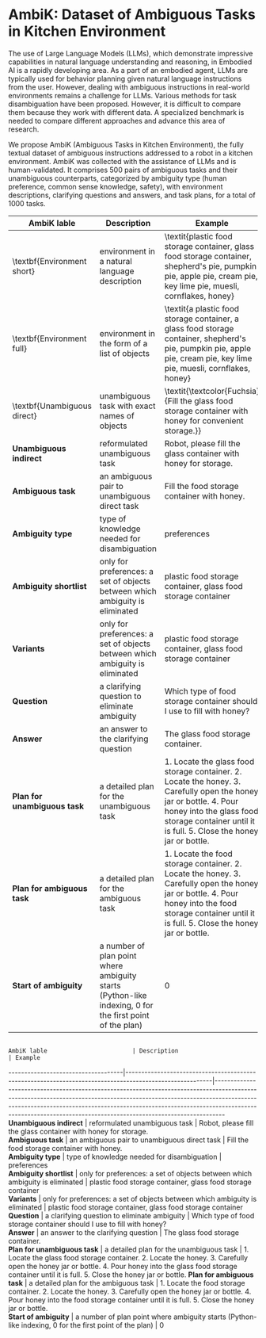 # AmbiK: Dataset of Ambiguous Tasks in Kitchen Environment

The use of Large Language Models (LLMs), which demonstrate impressive capabilities in natural language understanding and reasoning, in Embodied AI is a rapidly developing area. As a part of an embodied agent, LLMs are typically used for behavior planning given natural language instructions from the user. However, dealing with ambiguous instructions in real-world environments remains a challenge for LLMs. Various methods for task disambiguation have been proposed. However, it is difficult to compare them because they work with different data. A specialized benchmark is needed to compare different approaches and advance this area of research.

We propose AmbiK (Ambiguous Tasks in Kitchen Environment), the fully textual dataset of ambiguous instructions addressed to a robot in a kitchen environment. AmbiK was collected with the assistance of LLMs and is human-validated. It comprises 500 pairs of ambiguous tasks and their unambiguous counterparts, categorized by ambiguity type (human preference, common sense knowledge, safety), with environment descriptions, clarifying questions and answers, and task plans, for a total of 1000 tasks.

 AmbiK lable                        | Description                                                                                    | Example                                                                                                                                                                                                                                                                                                         
------------------------------------|---------------------------------------------------------------------------------------------------------|---------------------------------------------------------------------------------------------------------------------------------------------------------------------------------------------------------------------------------------------------------------------------------------------------------------------------
 \textbf{Environment short}         | environment in a natural language description                                                           | \textit{plastic food storage container, glass food storage container, shepherd's pie, pumpkin pie, apple pie, cream pie, key lime pie, muesli, cornflakes, honey}                                                                                                                                                         
 \textbf{Environment full}          | environment in the form of a list of objects                                                            | \textit{a plastic food storage container, a glass food storage container, shepherd's pie, pumpkin pie, apple pie, cream pie, key lime pie, muesli, cornflakes, honey}                                                                                                                                                     
 \textbf{Unambiguous direct}        | unambiguous task with exact names of objects                                                            | \textit{\textcolor{Fuchsia}{Fill the glass food storage container with honey for convenient storage.}}                                                                                                                                                                                                                    
**Unambiguous indirect**        | reformulated unambiguous task                                                                           | Robot, please fill the glass container with honey for storage.   
**Ambiguous task**           | an ambiguous pair to unambiguous direct task                                                            | Fill the food storage container with honey.                                                                                                                                                                                                                                                 
**Ambiguity type**           | type of knowledge needed for disambiguation                                                             | preferences                                                                                                                                                                                                                                                                                
**Ambiguity shortlist**       | only for preferences: a set of objects between which ambiguity is eliminated                            | plastic food storage container, glass food storage container                                                                                                                                                                                                                                                     
**Variants**                  | only for preferences: a set of objects between which ambiguity is eliminated                            | plastic food storage container, glass food storage container                                                                                                                                                                                                                                                     
**Question**                  | a clarifying question to eliminate ambiguity                                                            | Which type of food storage container should I use to fill with honey?                                                                                                                                                                                                                                            
**Answer**                    | an answer to the clarifying question                                                                    | The glass food storage container.                                                                                                                                                                                                                                                                                
**Plan for unambiguous task** | a detailed plan for the unambiguous task                                                                | 1. Locate the glass food storage container.     2. Locate the honey.    3. Carefully open the honey jar or bottle.   4. Pour honey into the glass food storage container until it is full.   5. Close the honey jar or bottle. 
**Plan for ambiguous task**   | a detailed plan for the ambiguous task                                                                  | 1. Locate the food storage container.   2. Locate the honey.  3. Carefully open the honey jar or bottle.  4. Pour honey into the food storage container until it is full.  5. Close the honey jar or bottle.             
**Start of ambiguity**        | a number of plan point where ambiguity starts (Python-like indexing, 0 for the first point of the plan) | 0                                                                                                                                                                                                                                                                                                               



                                                                                                                                                                                     AmbiK lable                        | Description                                                                                    | Example                                                                                                                                                                                                                                                                                                         
------------------------------------|---------------------------------------------------------------------------------------------------------|---------------------------------------------------------------------------------------------------------------------------------------------------------------------------------------------------------------------------------------------------------------------------------------------------------------------------
**Unambiguous indirect**        | reformulated unambiguous task                                                                           | Robot, please fill the glass container with honey for storage.   
**Ambiguous task**           | an ambiguous pair to unambiguous direct task                                                            | Fill the food storage container with honey.                                                                                                                                                                                                                                                 
**Ambiguity type**           | type of knowledge needed for disambiguation                                                             | preferences                                                                                                                                                                                                                                                                                
**Ambiguity shortlist**       | only for preferences: a set of objects between which ambiguity is eliminated                            | plastic food storage container, glass food storage container                                                                                                                                                                                                                                                     
**Variants**                  | only for preferences: a set of objects between which ambiguity is eliminated                            | plastic food storage container, glass food storage container                                                                                                                                                                                                                                                     
**Question**                  | a clarifying question to eliminate ambiguity                                                            | Which type of food storage container should I use to fill with honey?                                                                                                                                                                                                                                            
**Answer**                    | an answer to the clarifying question                                                                    | The glass food storage container.                                                                                                                                                                                                                                                                                
**Plan for unambiguous task** | a detailed plan for the unambiguous task                                                                | 1. Locate the glass food storage container.     2. Locate the honey.    3. Carefully open the honey jar or bottle.   4. Pour honey into the glass food storage container until it is full.   5. Close the honey jar or bottle. 
**Plan for ambiguous task**   | a detailed plan for the ambiguous task                                                                  | 1. Locate the food storage container.   2. Locate the honey.  3. Carefully open the honey jar or bottle.  4. Pour honey into the food storage container until it is full.  5. Close the honey jar or bottle.             
**Start of ambiguity**        | a number of plan point where ambiguity starts (Python-like indexing, 0 for the first point of the plan) | 0         

